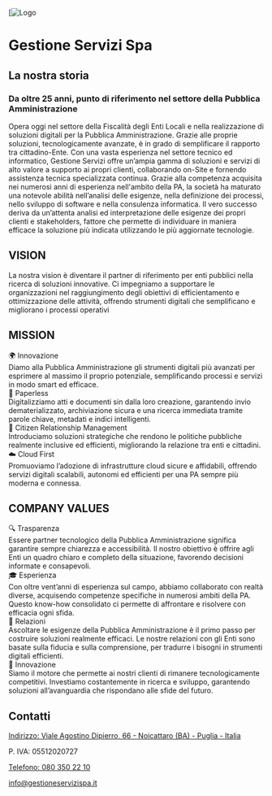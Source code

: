 [![Logo](/img/home/LogoGestione.png)

# Gestione Servizi Spa

## La nostra storia

### Da oltre 25 anni, punto di riferimento nel settore della Pubblica Amministrazione

Opera oggi nel settore della Fiscalità degli Enti Locali e nella realizzazione di soluzioni digitali per la Pubblica Amministrazione. Grazie alle proprie soluzioni, tecnologicamente avanzate, è in grado di semplificare il rapporto tra cittadino-Ente. Con una vasta esperienza nel settore tecnico ed informatico, Gestione Servizi offre un’ampia gamma di soluzioni e servizi di alto valore a supporto ai propri clienti, collaborando on-Site e fornendo assistenza tecnica specializzata continua. Grazie alla competenza acquisita nei numerosi anni di esperienza nell'ambito della PA, la società ha maturato una notevole abilità nell’analisi delle esigenze, nella definizione dei processi, nello sviluppo di software e nella consulenza informatica. Il vero successo deriva da un’attenta analisi ed interpretazione delle esigenze dei propri clienti e stakeholders, fattore che permette di individuare in maniera efficace la soluzione più indicata utilizzando le più aggiornate tecnologie.

## VISION

La nostra vision è diventare il partner di riferimento per enti pubblici nella ricerca di soluzioni innovative. Ci impegniamo a supportare le organizzazioni nel raggiungimento degli obiettivi di efficientamento e ottimizzazione delle attività, offrendo strumenti digitali che semplificano e migliorano i processi operativi

## MISSION

🌍 Innovazione  
Diamo alla Pubblica Amministrazione gli strumenti digitali più avanzati per esprimere al massimo il proprio potenziale, semplificando processi e servizi in modo smart ed efficace.  
📄 Paperless  
Digitalizziamo atti e documenti sin dalla loro creazione, garantendo invio dematerializzato, archiviazione sicura e una ricerca immediata tramite parole chiave, metadati e indici intelligenti.  
👥 Citizen Relationship Management  
Introduciamo soluzioni strategiche che rendono le politiche pubbliche realmente inclusive ed efficienti, migliorando la relazione tra enti e cittadini.  
☁️ Cloud First  
Promuoviamo l’adozione di infrastrutture cloud sicure e affidabili, offrendo servizi digitali scalabili, autonomi ed efficienti per una PA sempre più moderna e connessa.

## COMPANY VALUES

🔍 Trasparenza  
Essere partner tecnologico della Pubblica Amministrazione significa garantire sempre chiarezza e accessibilità. Il nostro obiettivo è offrire agli Enti un quadro chiaro e completo della situazione, favorendo decisioni informate e consapevoli.  
🎓 Esperienza  
Con oltre vent’anni di esperienza sul campo, abbiamo collaborato con realtà diverse, acquisendo competenze specifiche in numerosi ambiti della PA. Questo know-how consolidato ci permette di affrontare e risolvere con efficacia ogni sfida.  
🤝 Relazioni  
Ascoltare le esigenze della Pubblica Amministrazione è il primo passo per costruire soluzioni realmente efficaci. Le nostre relazioni con gli Enti sono basate sulla fiducia e sulla comprensione, per tradurre i bisogni in strumenti digitali efficienti.  
🚀 Innovazione  
Siamo il motore che permette ai nostri clienti di rimanere tecnologicamente competitivi. Investiamo costantemente in ricerca e sviluppo, garantendo soluzioni all’avanguardia che rispondano alle sfide del futuro.

## Contatti

[Indirizzo: Viale Agostino Dipierro, 66 - Noicattaro (BA) - Puglia - Italia](https://www.google.com/maps/place/Gestione+Servizi+Spa/)

P. IVA: 05512020727

[Telefono: 080 350 22 10](tel:0803502210)

[info@gestioneservizispa.it](mailto:info@gestioneservizispa.it)

[](https://www.facebook.com/gestservizi)[](https://www.linkedin.com/company/gestione-servizi-spa/)[](https://www.instagram.com/gestione_servizi_spa)
